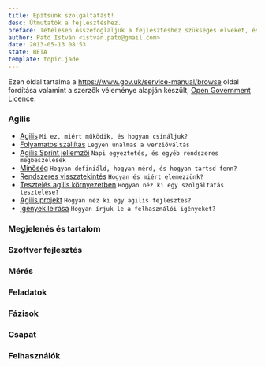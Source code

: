 ```yaml
---
title: Építsünk szolgáltatást!
desc: Útmutatók a fejlesztéshez.
preface: Tételesen összefoglaljuk a fejlesztéshez szükséges elveket, és feladatokat. Így mindenki képet alkothat a szükséges munkáról.
author: Pató István <istvan.pato@gmail.com>
date: 2013-05-13 08:53
state: BETA
template: topic.jade
---
```


Ezen oldal tartalma a https://www.gov.uk/service-manual/browse oldal fordítása valamint a szerzők véleménye alapján készült, [Open Government Licence](http://www.nationalarchives.gov.uk/doc/open-government-licence/).

### Agilis

* [Agilis](#agilis) `Mi ez, miért működik, és hogyan csináljuk?`
* [Folyamatos szállítás](agilis/folyamatos-szallitas.html) `Legyen unalmas a verzióváltás`
* [Agilis Sprint jellemzői](agilis/agilis-sprint-jellemzoi.html) `Napi egyeztetés, és egyéb rendszeres megbeszélések`
* [Minőség](agilis/minoseg.html) `Hogyan definiáld, hogyan mérd, és hogyan tartsd fenn?`
* [Rendszeres visszatekintés](agilis/retrospectiv.html) `Hogyan és miért elemezzünk?`
* [Tesztelés agilis környezetben](agilis/teszteles-agilis-kornyezetben.html) `Hogyan néz ki egy szolgáltatás tesztelése?`
* [Agilis projekt](agilis/agilis-projekt.html) `Hogyan néz ki egy agilis fejlesztés?`
* [Igények leírása](agilis/) `Hogyan írjuk le a felhasználói igényeket?`

### Megjelenés és tartalom

### Szoftver fejlesztés

### Mérés

### Feladatok

### Fázisok

### Csapat

### Felhasználók

